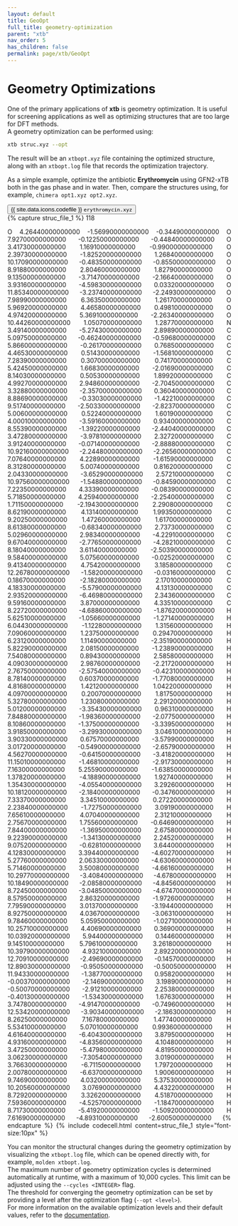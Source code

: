 ```yaml
---
layout: default
title: GeoOpt
full_title: geometry-optimization
parent: "xtb"
nav_order: 5
has_children: false
permalink: page/xtb/GeoOpt
---
```


# Geometry Optimizations  

One of the primary applications of **xtb** is geometry optimization. It is useful for screening applications as well as optimizing structures that are too large for DFT methods.  
A geometry optimization can be performed using:  


```bash
xtb struc.xyz --opt
```

The result will be an `xtbopt.xyz` file containing the optimized structure, along with an `xtbopt.log` file that records the optimization trajectory.  

As a simple example, optimize the antibiotic **Erythromycin** using GFN2-xTB both in the gas phase and in water. Then, compare the structures using, for example, `chimera opt1.xyz opt2.xyz`.  

<!-- Tab links -->
<div class="tab card">
  <button
    class="tablinks tab-id-1"
    onclick="openTabId(event, 'struc-1', 'tab-id-1')"
    id="open-1">
    {{ site.data.icons.codefile }} <code>erythromycin.xyz</code>
  </button>
</div>
<!-- Tab content -->
<div id="struc-1" class="tabcontent tab-id-1" style="text-align:justify">
{% capture struc_file_1 %}
118

O            4.26440000000000       -1.56990000000000       -0.34490000000000
O            7.92700000000000       -0.12250000000000       -0.44840000000000
O            3.41730000000000        1.16910000000000       -0.99000000000000
O            2.39730000000000       -1.82520000000000        1.26840000000000
O           10.17090000000000       -0.48350000000000       -0.85500000000000
O            8.91880000000000        2.80460000000000        1.82790000000000
O            9.13500000000000       -3.71470000000000       -2.16640000000000
O            3.93160000000000       -4.59830000000000        0.03320000000000
O           11.85340000000000       -3.23740000000000       -2.24930000000000
O            7.98990000000000        6.36350000000000        1.26170000000000
O            5.96920000000000        4.46580000000000        0.49810000000000
O            4.97420000000000        5.36910000000000       -2.26340000000000
O           10.44260000000000        1.05070000000000        1.28770000000000
N            3.49140000000000       -5.27430000000000        2.89890000000000
C            5.09750000000000       -0.46240000000000       -0.59680000000000
C            5.86600000000000       -0.26170000000000        0.76850000000000
C            4.46530000000000        0.51430000000000       -1.56810000000000
C            7.28390000000000        0.30700000000000        0.74170000000000
C            5.42450000000000        1.66830000000000       -2.01690000000000
C            8.14030000000000        0.50530000000000        1.89920000000000
C            4.99270000000000        2.94860000000000       -2.70450000000000
C            3.32880000000000       -2.35700000000000        0.36040000000000
C            8.88690000000000       -0.33030000000000       -1.42210000000000
C            9.51740000000000       -2.50330000000000       -2.82370000000000
C            5.00600000000000        0.52240000000000        1.60190000000000
C            4.00010000000000       -3.59160000000000        0.93400000000000
C            8.55390000000000       -1.39220000000000       -2.44040000000000
C            3.47280000000000       -3.97810000000000        2.32720000000000
C            3.91240000000000       -0.07140000000000       -2.88880000000000
C           10.92160000000000       -2.24480000000000       -2.26560000000000
C            7.07640000000000        4.22890000000000       -1.61590000000000
C            8.31280000000000        5.00740000000000        0.81620000000000
C            2.04330000000000       -3.65290000000000        2.57210000000000
C           10.97560000000000       -1.54880000000000       -0.84590000000000
C            7.22350000000000        4.33390000000000       -0.08390000000000
C            5.71850000000000        4.25940000000000       -2.25400000000000
C            1.71150000000000       -2.19430000000000        2.29080000000000
C            8.62190000000000        4.13140000000000        1.99350000000000
C            9.20250000000000        1.47260000000000        1.61700000000000
C            8.61380000000000       -0.68340000000000        2.73730000000000
C            5.02960000000000        2.98340000000000       -4.22910000000000
C            9.67040000000000       -2.77650000000000       -4.28210000000000
C            8.18040000000000        3.61140000000000       -2.50390000000000
C            9.58400000000000        5.07560000000000       -0.02520000000000
C            9.41340000000000        4.75420000000000        3.18580000000000
C           12.26780000000000       -1.58200000000000       -0.03160000000000
C            0.18670000000000       -2.18280000000000        2.17010000000000
C            4.18330000000000       -5.57900000000000        4.13130000000000
C            2.93520000000000       -6.46980000000000        2.34360000000000
C            9.59160000000000        3.87000000000000        4.33510000000000
C            8.22720000000000       -4.68860000000000       -1.87620000000000
H            5.62510000000000       -1.05660000000000       -1.27140000000000
H            6.04430000000000       -1.12280000000000        1.31560000000000
H            7.09060000000000        1.23750000000000        0.29470000000000
H            6.23120000000000        1.11490000000000       -2.35190000000000
H            5.82290000000000        2.08150000000000       -1.23890000000000
H            7.54080000000000        0.89430000000000        2.58580000000000
H            4.09030000000000        2.98760000000000       -2.21720000000000
H            2.76750000000000       -2.57540000000000       -0.42310000000000
H            8.78140000000000        0.60370000000000       -1.77080000000000
H            4.81680000000000        1.42120000000000        1.04220000000000
H            4.09700000000000        0.20070000000000        1.81750000000000
H            5.32780000000000        1.23080000000000        2.29120000000000
H            5.01200000000000       -3.35430000000000        0.96310000000000
H            7.84880000000000       -1.98360000000000       -2.07750000000000
H            8.10860000000000       -1.37500000000000       -3.33950000000000
H            3.91850000000000       -3.29930000000000        3.04610000000000
H            3.90330000000000        0.67570000000000       -3.57990000000000
H            3.01720000000000       -0.54900000000000       -2.65790000000000
H            4.56270000000000       -0.64150000000000       -3.41820000000000
H           11.15010000000000       -1.46810000000000       -2.91730000000000
H            7.16300000000000        5.25590000000000       -1.63850000000000
H            1.37820000000000       -4.18890000000000        1.92740000000000
H            1.35430000000000       -4.05540000000000        3.29260000000000
H           10.18120000000000       -2.18400000000000       -0.34760000000000
H            7.33370000000000        3.34510000000000        0.27220000000000
H            2.23840000000000       -1.72750000000000        3.09190000000000
H            7.65610000000000        4.07040000000000        2.31210000000000
H            2.75670000000000        1.75560000000000       -0.64690000000000
H            7.84400000000000       -1.36950000000000        2.67580000000000
H            9.22390000000000       -1.34130000000000        2.24520000000000
H            9.07520000000000       -0.62810000000000        3.64400000000000
H            4.12830000000000        3.39440000000000       -4.60270000000000
H            5.27760000000000        2.06330000000000       -4.63060000000000
H            5.71460000000000        3.50080000000000       -4.66160000000000
H           10.29770000000000       -3.40840000000000       -4.67800000000000
H           10.18490000000000       -2.08580000000000       -4.84560000000000
H            8.72450000000000       -3.04850000000000       -4.67470000000000
H            8.57950000000000        2.86320000000000       -1.97260000000000
H            7.79590000000000        3.01370000000000       -3.19440000000000
H            8.92750000000000        4.03670000000000       -3.06310000000000
H            9.78460000000000        5.05950000000000       -1.02710000000000
H           10.25710000000000        4.40690000000000        0.36900000000000
H           10.03920000000000        5.94400000000000        0.14460000000000
H            9.14510000000000        5.79610000000000        3.26180000000000
H           10.39790000000000        4.93210000000000        2.89220000000000
H           12.70910000000000       -2.49690000000000       -0.14570000000000
H           12.89030000000000       -0.95050000000000       -0.50050000000000
H           11.94330000000000       -1.38770000000000        0.95820000000000
H           -0.00370000000000       -2.14690000000000        3.19890000000000
H           -0.50070000000000       -2.91210000000000        2.25380000000000
H           -0.40130000000000       -1.53430000000000        1.67630000000000
H            3.74780000000000       -4.91470000000000       -0.74960000000000
H           12.53420000000000       -3.90340000000000       -2.18630000000000
H            8.26250000000000        7.16780000000000        1.47740000000000
H            5.53410000000000        5.07010000000000        0.99360000000000
H            4.61640000000000       -6.40430000000000        3.87950000000000
H            4.93160000000000       -4.83560000000000        4.10480000000000
H            3.47250000000000       -5.47980000000000        4.81950000000000
H            3.06230000000000       -7.30540000000000        3.01900000000000
H            3.76630000000000       -6.71150000000000        1.79720000000000
H            2.00780000000000       -6.63700000000000        1.90060000000000
H            9.74690000000000        4.03200000000000        5.37530000000000
H           10.20560000000000        3.07690000000000        4.43220000000000
H            8.72920000000000        3.32620000000000        4.51870000000000
H            7.59360000000000       -4.52570000000000       -1.18470000000000
H            8.71730000000000       -5.41920000000000       -1.50920000000000
H            7.61690000000000       -4.89310000000000       -2.60050000000000
{% endcapture %}
{% include codecell.html content=struc_file_1 style="font-size:10px" %}
</div>

You can monitor the structural changes during the geometry optimization by visualizing the `xtbopt.log` file, which can be opened directly with, for example, `molden xtbopt.log`.  
The maximum number of geometry optimization cycles is determined automatically at runtime, with a maximum of 10,000 cycles. This limit can be adjusted using the `--cycles <INTEGER>` flag.  
The threshold for converging the geometry optimization can be set by providing a level after the optimization flag (`--opt <level>`).  
For more information on the available optimization levels and their default values, refer to the [documentation](https://xtb-docs.readthedocs.io/en/latest/optimization.html).  
